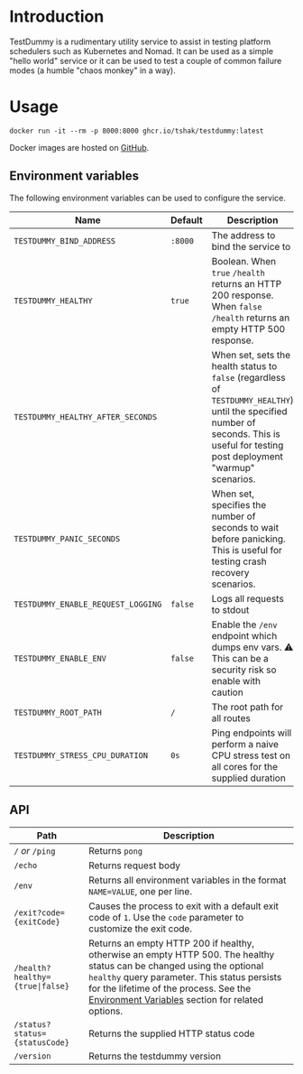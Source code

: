 # Introduction

TestDummy is a rudimentary utility service to assist in testing platform schedulers such as Kubernetes and Nomad. It can be used as a simple "hello world" service or it can be used to test a couple of common failure modes (a humble "chaos monkey" in a way).

# Usage
```
docker run -it --rm -p 8000:8000 ghcr.io/tshak/testdummy:latest
```

Docker images are hosted on [GitHub](https://github.com/tshak/testdummy/pkgs/container/testdummy).

## Environment variables

The following environment variables can be used to configure the service.

| Name | Default | Description
| -| -| -
| `TESTDUMMY_BIND_ADDRESS` | `:8000` | The address to bind the service to
| `TESTDUMMY_HEALTHY` | `true` | Boolean. When `true` `/health` returns an HTTP 200 response. When `false` `/health`  returns an empty HTTP 500 response.
| `TESTDUMMY_HEALTHY_AFTER_SECONDS` | | When set, sets the health status to `false` (regardless of `TESTDUMMY_HEALTHY`) until the specified number of seconds. This is useful for testing post deployment "warmup" scenarios.
| `TESTDUMMY_PANIC_SECONDS` | | When set, specifies the number of seconds to wait before panicking. This is useful for testing crash recovery scenarios.
| `TESTDUMMY_ENABLE_REQUEST_LOGGING` | `false` | Logs all requests to stdout
| `TESTDUMMY_ENABLE_ENV` | `false` | Enable the `/env` endpoint which dumps env vars. :warning: This can be a security risk so enable with caution
| `TESTDUMMY_ROOT_PATH` | `/` | The root path for all routes
| `TESTDUMMY_STRESS_CPU_DURATION` | `0s` | Ping endpoints will perform a naive CPU stress test on all cores for the supplied duration


## API

| Path | Description
|  -| -
| `/` _or_ `/ping` | Returns `pong`
| `/echo` | Returns request body
| `/env` | Returns all environment variables in the format `NAME=VALUE`, one per line.
| `/exit?code={exitCode}` | Causes the process to exit with a default exit code of `1`. Use the `code` parameter to customize the exit code.
| <code>/health?healthy={true&#124;false}</code> | Returns an empty HTTP 200 if healthy, otherwise an empty HTTP 500.  The healthy status can be changed using the optional `healthy` query parameter. This status persists for the lifetime of the process. See the [Environment Variables](#environment-variables) section for related options.
| `/status?status={statusCode}` | Returns the supplied HTTP status code
| `/version` | Returns the testdummy version

